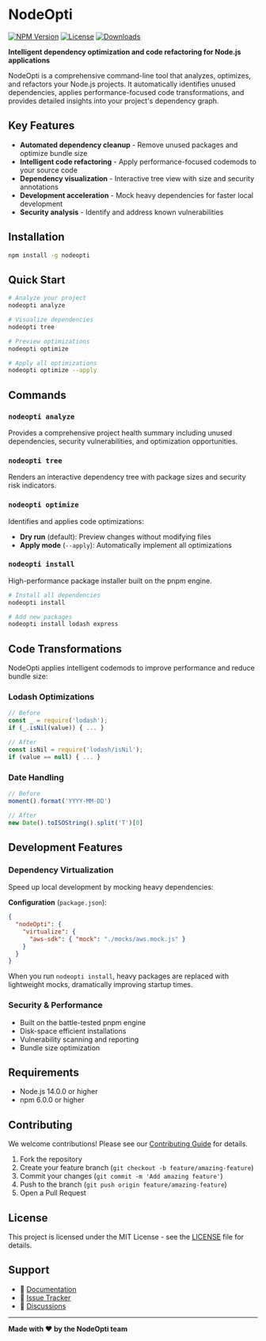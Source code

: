 # NodeOpti

[![NPM Version](https://img.shields.io/npm/v/nodeopti.svg)](https://www.npmjs.com/package/nodeopti)
[![License](https://img.shields.io/npm/l/nodeopti.svg)](https://github.com/your-username/nodeopti/blob/main/LICENSE)
[![Downloads](https://img.shields.io/npm/dt/nodeopti.svg)](https://www.npmjs.com/package/nodeopti)

**Intelligent dependency optimization and code refactoring for Node.js applications**

NodeOpti is a comprehensive command-line tool that analyzes, optimizes, and refactors your Node.js projects. It automatically identifies unused dependencies, applies performance-focused code transformations, and provides detailed insights into your project's dependency graph.

## Key Features

- **Automated dependency cleanup** - Remove unused packages and optimize bundle size
- **Intelligent code refactoring** - Apply performance-focused codemods to your source code
- **Dependency visualization** - Interactive tree view with size and security annotations
- **Development acceleration** - Mock heavy dependencies for faster local development
- **Security analysis** - Identify and address known vulnerabilities

## Installation

```bash
npm install -g nodeopti
```

## Quick Start

```bash
# Analyze your project
nodeopti analyze

# Visualize dependencies
nodeopti tree

# Preview optimizations
nodeopti optimize

# Apply all optimizations
nodeopti optimize --apply
```

## Commands

### `nodeopti analyze`
Provides a comprehensive project health summary including unused dependencies, security vulnerabilities, and optimization opportunities.

### `nodeopti tree`
Renders an interactive dependency tree with package sizes and security risk indicators.

### `nodeopti optimize`
Identifies and applies code optimizations:
- **Dry run** (default): Preview changes without modifying files
- **Apply mode** (`--apply`): Automatically implement all optimizations

### `nodeopti install`
High-performance package installer built on the pnpm engine.

```bash
# Install all dependencies
nodeopti install

# Add new packages
nodeopti install lodash express
```

## Code Transformations

NodeOpti applies intelligent codemods to improve performance and reduce bundle size:

### Lodash Optimizations
```javascript
// Before
const _ = require('lodash');
if (_.isNil(value)) { ... }

// After
const isNil = require('lodash/isNil');
if (value == null) { ... }
```

### Date Handling
```javascript
// Before
moment().format('YYYY-MM-DD')

// After
new Date().toISOString().split('T')[0]
```

## Development Features

### Dependency Virtualization
Speed up local development by mocking heavy dependencies:

**Configuration** (`package.json`):
```json
{
  "nodeOpti": {
    "virtualize": {
      "aws-sdk": { "mock": "./mocks/aws.mock.js" }
    }
  }
}
```

When you run `nodeopti install`, heavy packages are replaced with lightweight mocks, dramatically improving startup times.

### Security & Performance
- Built on the battle-tested pnpm engine
- Disk-space efficient installations
- Vulnerability scanning and reporting
- Bundle size optimization

## Requirements

- Node.js 14.0.0 or higher
- npm 6.0.0 or higher

## Contributing

We welcome contributions! Please see our [Contributing Guide](CONTRIBUTING.md) for details.

1. Fork the repository
2. Create your feature branch (`git checkout -b feature/amazing-feature`)
3. Commit your changes (`git commit -m 'Add amazing feature'`)
4. Push to the branch (`git push origin feature/amazing-feature`)
5. Open a Pull Request

## License

This project is licensed under the MIT License - see the [LICENSE](LICENSE) file for details.

## Support

- 📖 [Documentation](https://github.com/your-username/nodeopti/wiki)
- 🐛 [Issue Tracker](https://github.com/your-username/nodeopti/issues)
- 💬 [Discussions](https://github.com/your-username/nodeopti/discussions)

---

**Made with ❤️ by the NodeOpti team**